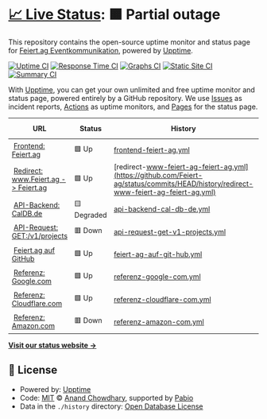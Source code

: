 # [📈 Live Status](https://status.feiert.ag): <!--live status--> **🟧 Partial outage**

This repository contains the open-source uptime monitor and status page for [Feiert.ag Eventkommunikation](https://www.feiert.ag), powered by [Upptime](https://github.com/upptime/upptime).

[![Uptime CI](https://github.com/Feiert-ag/status/workflows/Uptime%20CI/badge.svg)](https://github.com/Feiert-ag/status/actions?query=workflow%3A%22Uptime+CI%22)
[![Response Time CI](https://github.com/Feiert-ag/status/workflows/Response%20Time%20CI/badge.svg)](https://github.com/Feiert-ag/status/actions?query=workflow%3A%22Response+Time+CI%22)
[![Graphs CI](https://github.com/Feiert-ag/status/workflows/Graphs%20CI/badge.svg)](https://github.com/Feiert-ag/status/actions?query=workflow%3A%22Graphs+CI%22)
[![Static Site CI](https://github.com/Feiert-ag/status/workflows/Static%20Site%20CI/badge.svg)](https://github.com/Feiert-ag/status/actions?query=workflow%3A%22Static+Site+CI%22)
[![Summary CI](https://github.com/Feiert-ag/status/workflows/Summary%20CI/badge.svg)](https://github.com/Feiert-ag/status/actions?query=workflow%3A%22Summary+CI%22)

With [Upptime](https://upptime.js.org), you can get your own unlimited and free uptime monitor and status page, powered entirely by a GitHub repository. We use [Issues](https://github.com/Feiert-ag/status/issues) as incident reports, [Actions](https://github.com/Feiert-ag/status/actions) as uptime monitors, and [Pages](https://status.feiert.ag) for the status page.

<!--start: status pages-->
<!-- This summary is generated by Upptime (https://github.com/upptime/upptime) -->
<!-- Do not edit this manually, your changes will be overwritten -->
<!-- prettier-ignore -->
| URL | Status | History | Response Time | Uptime |
| --- | ------ | ------- | ------------- | ------ |
| <img alt="" src="https://avatars.githubusercontent.com/u/156091420" height="13"> [Frontend: Feiert.ag](https://Feiert.ag) | 🟩 Up | [frontend-feiert-ag.yml](https://github.com/Feiert-ag/status/commits/HEAD/history/frontend-feiert-ag.yml) | <details><summary><img alt="Response time graph" src="./graphs/frontend-feiert-ag/response-time-week.png" height="20"> 223ms</summary><br><a href="https://status.feiert.ag/history/frontend-feiert-ag"><img alt="Response time 223" src="https://img.shields.io/endpoint?url=https%3A%2F%2Fraw.githubusercontent.com%2FFeiert-ag%2Fstatus%2FHEAD%2Fapi%2Ffrontend-feiert-ag%2Fresponse-time.json"></a><br><a href="https://status.feiert.ag/history/frontend-feiert-ag"><img alt="24-hour response time 223" src="https://img.shields.io/endpoint?url=https%3A%2F%2Fraw.githubusercontent.com%2FFeiert-ag%2Fstatus%2FHEAD%2Fapi%2Ffrontend-feiert-ag%2Fresponse-time-day.json"></a><br><a href="https://status.feiert.ag/history/frontend-feiert-ag"><img alt="7-day response time 223" src="https://img.shields.io/endpoint?url=https%3A%2F%2Fraw.githubusercontent.com%2FFeiert-ag%2Fstatus%2FHEAD%2Fapi%2Ffrontend-feiert-ag%2Fresponse-time-week.json"></a><br><a href="https://status.feiert.ag/history/frontend-feiert-ag"><img alt="30-day response time 223" src="https://img.shields.io/endpoint?url=https%3A%2F%2Fraw.githubusercontent.com%2FFeiert-ag%2Fstatus%2FHEAD%2Fapi%2Ffrontend-feiert-ag%2Fresponse-time-month.json"></a><br><a href="https://status.feiert.ag/history/frontend-feiert-ag"><img alt="1-year response time 223" src="https://img.shields.io/endpoint?url=https%3A%2F%2Fraw.githubusercontent.com%2FFeiert-ag%2Fstatus%2FHEAD%2Fapi%2Ffrontend-feiert-ag%2Fresponse-time-year.json"></a></details> | <details><summary><a href="https://status.feiert.ag/history/frontend-feiert-ag">100.00%</a></summary><a href="https://status.feiert.ag/history/frontend-feiert-ag"><img alt="All-time uptime 100.00%" src="https://img.shields.io/endpoint?url=https%3A%2F%2Fraw.githubusercontent.com%2FFeiert-ag%2Fstatus%2FHEAD%2Fapi%2Ffrontend-feiert-ag%2Fuptime.json"></a><br><a href="https://status.feiert.ag/history/frontend-feiert-ag"><img alt="24-hour uptime 100.00%" src="https://img.shields.io/endpoint?url=https%3A%2F%2Fraw.githubusercontent.com%2FFeiert-ag%2Fstatus%2FHEAD%2Fapi%2Ffrontend-feiert-ag%2Fuptime-day.json"></a><br><a href="https://status.feiert.ag/history/frontend-feiert-ag"><img alt="7-day uptime 100.00%" src="https://img.shields.io/endpoint?url=https%3A%2F%2Fraw.githubusercontent.com%2FFeiert-ag%2Fstatus%2FHEAD%2Fapi%2Ffrontend-feiert-ag%2Fuptime-week.json"></a><br><a href="https://status.feiert.ag/history/frontend-feiert-ag"><img alt="30-day uptime 100.00%" src="https://img.shields.io/endpoint?url=https%3A%2F%2Fraw.githubusercontent.com%2FFeiert-ag%2Fstatus%2FHEAD%2Fapi%2Ffrontend-feiert-ag%2Fuptime-month.json"></a><br><a href="https://status.feiert.ag/history/frontend-feiert-ag"><img alt="1-year uptime 100.00%" src="https://img.shields.io/endpoint?url=https%3A%2F%2Fraw.githubusercontent.com%2FFeiert-ag%2Fstatus%2FHEAD%2Fapi%2Ffrontend-feiert-ag%2Fuptime-year.json"></a></details>
| <img alt="" src="https://avatars.githubusercontent.com/u/156091420" height="13"> [Redirect: www.Feiert.ag -> Feiert.ag](https://www.Feiert.ag) | 🟩 Up | [redirect-www-feiert-ag-feiert-ag.yml](https://github.com/Feiert-ag/status/commits/HEAD/history/redirect-www-feiert-ag-feiert-ag.yml) | <details><summary><img alt="Response time graph" src="./graphs/redirect-www-feiert-ag-feiert-ag/response-time-week.png" height="20"> 222ms</summary><br><a href="https://status.feiert.ag/history/redirect-www-feiert-ag-feiert-ag"><img alt="Response time 222" src="https://img.shields.io/endpoint?url=https%3A%2F%2Fraw.githubusercontent.com%2FFeiert-ag%2Fstatus%2FHEAD%2Fapi%2Fredirect-www-feiert-ag-feiert-ag%2Fresponse-time.json"></a><br><a href="https://status.feiert.ag/history/redirect-www-feiert-ag-feiert-ag"><img alt="24-hour response time 222" src="https://img.shields.io/endpoint?url=https%3A%2F%2Fraw.githubusercontent.com%2FFeiert-ag%2Fstatus%2FHEAD%2Fapi%2Fredirect-www-feiert-ag-feiert-ag%2Fresponse-time-day.json"></a><br><a href="https://status.feiert.ag/history/redirect-www-feiert-ag-feiert-ag"><img alt="7-day response time 222" src="https://img.shields.io/endpoint?url=https%3A%2F%2Fraw.githubusercontent.com%2FFeiert-ag%2Fstatus%2FHEAD%2Fapi%2Fredirect-www-feiert-ag-feiert-ag%2Fresponse-time-week.json"></a><br><a href="https://status.feiert.ag/history/redirect-www-feiert-ag-feiert-ag"><img alt="30-day response time 222" src="https://img.shields.io/endpoint?url=https%3A%2F%2Fraw.githubusercontent.com%2FFeiert-ag%2Fstatus%2FHEAD%2Fapi%2Fredirect-www-feiert-ag-feiert-ag%2Fresponse-time-month.json"></a><br><a href="https://status.feiert.ag/history/redirect-www-feiert-ag-feiert-ag"><img alt="1-year response time 222" src="https://img.shields.io/endpoint?url=https%3A%2F%2Fraw.githubusercontent.com%2FFeiert-ag%2Fstatus%2FHEAD%2Fapi%2Fredirect-www-feiert-ag-feiert-ag%2Fresponse-time-year.json"></a></details> | <details><summary><a href="https://status.feiert.ag/history/redirect-www-feiert-ag-feiert-ag">100.00%</a></summary><a href="https://status.feiert.ag/history/redirect-www-feiert-ag-feiert-ag"><img alt="All-time uptime 100.00%" src="https://img.shields.io/endpoint?url=https%3A%2F%2Fraw.githubusercontent.com%2FFeiert-ag%2Fstatus%2FHEAD%2Fapi%2Fredirect-www-feiert-ag-feiert-ag%2Fuptime.json"></a><br><a href="https://status.feiert.ag/history/redirect-www-feiert-ag-feiert-ag"><img alt="24-hour uptime 100.00%" src="https://img.shields.io/endpoint?url=https%3A%2F%2Fraw.githubusercontent.com%2FFeiert-ag%2Fstatus%2FHEAD%2Fapi%2Fredirect-www-feiert-ag-feiert-ag%2Fuptime-day.json"></a><br><a href="https://status.feiert.ag/history/redirect-www-feiert-ag-feiert-ag"><img alt="7-day uptime 100.00%" src="https://img.shields.io/endpoint?url=https%3A%2F%2Fraw.githubusercontent.com%2FFeiert-ag%2Fstatus%2FHEAD%2Fapi%2Fredirect-www-feiert-ag-feiert-ag%2Fuptime-week.json"></a><br><a href="https://status.feiert.ag/history/redirect-www-feiert-ag-feiert-ag"><img alt="30-day uptime 100.00%" src="https://img.shields.io/endpoint?url=https%3A%2F%2Fraw.githubusercontent.com%2FFeiert-ag%2Fstatus%2FHEAD%2Fapi%2Fredirect-www-feiert-ag-feiert-ag%2Fuptime-month.json"></a><br><a href="https://status.feiert.ag/history/redirect-www-feiert-ag-feiert-ag"><img alt="1-year uptime 100.00%" src="https://img.shields.io/endpoint?url=https%3A%2F%2Fraw.githubusercontent.com%2FFeiert-ag%2Fstatus%2FHEAD%2Fapi%2Fredirect-www-feiert-ag-feiert-ag%2Fuptime-year.json"></a></details>
| <img alt="" src="https://www.openapis.org/wp-content/uploads/sites/3/2019/06/favicon-140x140.png" height="13"> [API-Backend: CalDB.de](https://CalDB.de) | 🟨 Degraded | [api-backend-cal-db-de.yml](https://github.com/Feiert-ag/status/commits/HEAD/history/api-backend-cal-db-de.yml) | <details><summary><img alt="Response time graph" src="./graphs/api-backend-cal-db-de/response-time-week.png" height="20"> 575ms</summary><br><a href="https://status.feiert.ag/history/api-backend-cal-db-de"><img alt="Response time 575" src="https://img.shields.io/endpoint?url=https%3A%2F%2Fraw.githubusercontent.com%2FFeiert-ag%2Fstatus%2FHEAD%2Fapi%2Fapi-backend-cal-db-de%2Fresponse-time.json"></a><br><a href="https://status.feiert.ag/history/api-backend-cal-db-de"><img alt="24-hour response time 575" src="https://img.shields.io/endpoint?url=https%3A%2F%2Fraw.githubusercontent.com%2FFeiert-ag%2Fstatus%2FHEAD%2Fapi%2Fapi-backend-cal-db-de%2Fresponse-time-day.json"></a><br><a href="https://status.feiert.ag/history/api-backend-cal-db-de"><img alt="7-day response time 575" src="https://img.shields.io/endpoint?url=https%3A%2F%2Fraw.githubusercontent.com%2FFeiert-ag%2Fstatus%2FHEAD%2Fapi%2Fapi-backend-cal-db-de%2Fresponse-time-week.json"></a><br><a href="https://status.feiert.ag/history/api-backend-cal-db-de"><img alt="30-day response time 575" src="https://img.shields.io/endpoint?url=https%3A%2F%2Fraw.githubusercontent.com%2FFeiert-ag%2Fstatus%2FHEAD%2Fapi%2Fapi-backend-cal-db-de%2Fresponse-time-month.json"></a><br><a href="https://status.feiert.ag/history/api-backend-cal-db-de"><img alt="1-year response time 575" src="https://img.shields.io/endpoint?url=https%3A%2F%2Fraw.githubusercontent.com%2FFeiert-ag%2Fstatus%2FHEAD%2Fapi%2Fapi-backend-cal-db-de%2Fresponse-time-year.json"></a></details> | <details><summary><a href="https://status.feiert.ag/history/api-backend-cal-db-de">0.03%</a></summary><a href="https://status.feiert.ag/history/api-backend-cal-db-de"><img alt="All-time uptime 0.03%" src="https://img.shields.io/endpoint?url=https%3A%2F%2Fraw.githubusercontent.com%2FFeiert-ag%2Fstatus%2FHEAD%2Fapi%2Fapi-backend-cal-db-de%2Fuptime.json"></a><br><a href="https://status.feiert.ag/history/api-backend-cal-db-de"><img alt="24-hour uptime 0.03%" src="https://img.shields.io/endpoint?url=https%3A%2F%2Fraw.githubusercontent.com%2FFeiert-ag%2Fstatus%2FHEAD%2Fapi%2Fapi-backend-cal-db-de%2Fuptime-day.json"></a><br><a href="https://status.feiert.ag/history/api-backend-cal-db-de"><img alt="7-day uptime 0.03%" src="https://img.shields.io/endpoint?url=https%3A%2F%2Fraw.githubusercontent.com%2FFeiert-ag%2Fstatus%2FHEAD%2Fapi%2Fapi-backend-cal-db-de%2Fuptime-week.json"></a><br><a href="https://status.feiert.ag/history/api-backend-cal-db-de"><img alt="30-day uptime 0.03%" src="https://img.shields.io/endpoint?url=https%3A%2F%2Fraw.githubusercontent.com%2FFeiert-ag%2Fstatus%2FHEAD%2Fapi%2Fapi-backend-cal-db-de%2Fuptime-month.json"></a><br><a href="https://status.feiert.ag/history/api-backend-cal-db-de"><img alt="1-year uptime 0.03%" src="https://img.shields.io/endpoint?url=https%3A%2F%2Fraw.githubusercontent.com%2FFeiert-ag%2Fstatus%2FHEAD%2Fapi%2Fapi-backend-cal-db-de%2Fuptime-year.json"></a></details>
| <img alt="" src="https://www.openapis.org/wp-content/uploads/sites/3/2019/06/favicon-140x140.png" height="13"> [API-Request: GET:/v1/projects](https://CalDB.de/v1/projects) | 🟥 Down | [api-request-get-v1-projects.yml](https://github.com/Feiert-ag/status/commits/HEAD/history/api-request-get-v1-projects.yml) | <details><summary><img alt="Response time graph" src="./graphs/api-request-get-v1-projects/response-time-week.png" height="20"> 102ms</summary><br><a href="https://status.feiert.ag/history/api-request-get-v1-projects"><img alt="Response time 102" src="https://img.shields.io/endpoint?url=https%3A%2F%2Fraw.githubusercontent.com%2FFeiert-ag%2Fstatus%2FHEAD%2Fapi%2Fapi-request-get-v1-projects%2Fresponse-time.json"></a><br><a href="https://status.feiert.ag/history/api-request-get-v1-projects"><img alt="24-hour response time 102" src="https://img.shields.io/endpoint?url=https%3A%2F%2Fraw.githubusercontent.com%2FFeiert-ag%2Fstatus%2FHEAD%2Fapi%2Fapi-request-get-v1-projects%2Fresponse-time-day.json"></a><br><a href="https://status.feiert.ag/history/api-request-get-v1-projects"><img alt="7-day response time 102" src="https://img.shields.io/endpoint?url=https%3A%2F%2Fraw.githubusercontent.com%2FFeiert-ag%2Fstatus%2FHEAD%2Fapi%2Fapi-request-get-v1-projects%2Fresponse-time-week.json"></a><br><a href="https://status.feiert.ag/history/api-request-get-v1-projects"><img alt="30-day response time 102" src="https://img.shields.io/endpoint?url=https%3A%2F%2Fraw.githubusercontent.com%2FFeiert-ag%2Fstatus%2FHEAD%2Fapi%2Fapi-request-get-v1-projects%2Fresponse-time-month.json"></a><br><a href="https://status.feiert.ag/history/api-request-get-v1-projects"><img alt="1-year response time 102" src="https://img.shields.io/endpoint?url=https%3A%2F%2Fraw.githubusercontent.com%2FFeiert-ag%2Fstatus%2FHEAD%2Fapi%2Fapi-request-get-v1-projects%2Fresponse-time-year.json"></a></details> | <details><summary><a href="https://status.feiert.ag/history/api-request-get-v1-projects">0.00%</a></summary><a href="https://status.feiert.ag/history/api-request-get-v1-projects"><img alt="All-time uptime 0.00%" src="https://img.shields.io/endpoint?url=https%3A%2F%2Fraw.githubusercontent.com%2FFeiert-ag%2Fstatus%2FHEAD%2Fapi%2Fapi-request-get-v1-projects%2Fuptime.json"></a><br><a href="https://status.feiert.ag/history/api-request-get-v1-projects"><img alt="24-hour uptime 0.00%" src="https://img.shields.io/endpoint?url=https%3A%2F%2Fraw.githubusercontent.com%2FFeiert-ag%2Fstatus%2FHEAD%2Fapi%2Fapi-request-get-v1-projects%2Fuptime-day.json"></a><br><a href="https://status.feiert.ag/history/api-request-get-v1-projects"><img alt="7-day uptime 0.00%" src="https://img.shields.io/endpoint?url=https%3A%2F%2Fraw.githubusercontent.com%2FFeiert-ag%2Fstatus%2FHEAD%2Fapi%2Fapi-request-get-v1-projects%2Fuptime-week.json"></a><br><a href="https://status.feiert.ag/history/api-request-get-v1-projects"><img alt="30-day uptime 0.00%" src="https://img.shields.io/endpoint?url=https%3A%2F%2Fraw.githubusercontent.com%2FFeiert-ag%2Fstatus%2FHEAD%2Fapi%2Fapi-request-get-v1-projects%2Fuptime-month.json"></a><br><a href="https://status.feiert.ag/history/api-request-get-v1-projects"><img alt="1-year uptime 0.00%" src="https://img.shields.io/endpoint?url=https%3A%2F%2Fraw.githubusercontent.com%2FFeiert-ag%2Fstatus%2FHEAD%2Fapi%2Fapi-request-get-v1-projects%2Fuptime-year.json"></a></details>
| <img alt="" src="https://github.com/favicon.ico" height="13"> [Feiert.ag auf GitHub](https://github.com/feiert-ag/) | 🟩 Up | [feiert-ag-auf-git-hub.yml](https://github.com/Feiert-ag/status/commits/HEAD/history/feiert-ag-auf-git-hub.yml) | <details><summary><img alt="Response time graph" src="./graphs/feiert-ag-auf-git-hub/response-time-week.png" height="20"> 334ms</summary><br><a href="https://status.feiert.ag/history/feiert-ag-auf-git-hub"><img alt="Response time 334" src="https://img.shields.io/endpoint?url=https%3A%2F%2Fraw.githubusercontent.com%2FFeiert-ag%2Fstatus%2FHEAD%2Fapi%2Ffeiert-ag-auf-git-hub%2Fresponse-time.json"></a><br><a href="https://status.feiert.ag/history/feiert-ag-auf-git-hub"><img alt="24-hour response time 334" src="https://img.shields.io/endpoint?url=https%3A%2F%2Fraw.githubusercontent.com%2FFeiert-ag%2Fstatus%2FHEAD%2Fapi%2Ffeiert-ag-auf-git-hub%2Fresponse-time-day.json"></a><br><a href="https://status.feiert.ag/history/feiert-ag-auf-git-hub"><img alt="7-day response time 334" src="https://img.shields.io/endpoint?url=https%3A%2F%2Fraw.githubusercontent.com%2FFeiert-ag%2Fstatus%2FHEAD%2Fapi%2Ffeiert-ag-auf-git-hub%2Fresponse-time-week.json"></a><br><a href="https://status.feiert.ag/history/feiert-ag-auf-git-hub"><img alt="30-day response time 334" src="https://img.shields.io/endpoint?url=https%3A%2F%2Fraw.githubusercontent.com%2FFeiert-ag%2Fstatus%2FHEAD%2Fapi%2Ffeiert-ag-auf-git-hub%2Fresponse-time-month.json"></a><br><a href="https://status.feiert.ag/history/feiert-ag-auf-git-hub"><img alt="1-year response time 334" src="https://img.shields.io/endpoint?url=https%3A%2F%2Fraw.githubusercontent.com%2FFeiert-ag%2Fstatus%2FHEAD%2Fapi%2Ffeiert-ag-auf-git-hub%2Fresponse-time-year.json"></a></details> | <details><summary><a href="https://status.feiert.ag/history/feiert-ag-auf-git-hub">100.00%</a></summary><a href="https://status.feiert.ag/history/feiert-ag-auf-git-hub"><img alt="All-time uptime 100.00%" src="https://img.shields.io/endpoint?url=https%3A%2F%2Fraw.githubusercontent.com%2FFeiert-ag%2Fstatus%2FHEAD%2Fapi%2Ffeiert-ag-auf-git-hub%2Fuptime.json"></a><br><a href="https://status.feiert.ag/history/feiert-ag-auf-git-hub"><img alt="24-hour uptime 100.00%" src="https://img.shields.io/endpoint?url=https%3A%2F%2Fraw.githubusercontent.com%2FFeiert-ag%2Fstatus%2FHEAD%2Fapi%2Ffeiert-ag-auf-git-hub%2Fuptime-day.json"></a><br><a href="https://status.feiert.ag/history/feiert-ag-auf-git-hub"><img alt="7-day uptime 100.00%" src="https://img.shields.io/endpoint?url=https%3A%2F%2Fraw.githubusercontent.com%2FFeiert-ag%2Fstatus%2FHEAD%2Fapi%2Ffeiert-ag-auf-git-hub%2Fuptime-week.json"></a><br><a href="https://status.feiert.ag/history/feiert-ag-auf-git-hub"><img alt="30-day uptime 100.00%" src="https://img.shields.io/endpoint?url=https%3A%2F%2Fraw.githubusercontent.com%2FFeiert-ag%2Fstatus%2FHEAD%2Fapi%2Ffeiert-ag-auf-git-hub%2Fuptime-month.json"></a><br><a href="https://status.feiert.ag/history/feiert-ag-auf-git-hub"><img alt="1-year uptime 100.00%" src="https://img.shields.io/endpoint?url=https%3A%2F%2Fraw.githubusercontent.com%2FFeiert-ag%2Fstatus%2FHEAD%2Fapi%2Ffeiert-ag-auf-git-hub%2Fuptime-year.json"></a></details>
| <img alt="" src="https://www.google.com/favicon.ico" height="13"> [Referenz: Google.com](https://google.com) | 🟩 Up | [referenz-google-com.yml](https://github.com/Feiert-ag/status/commits/HEAD/history/referenz-google-com.yml) | <details><summary><img alt="Response time graph" src="./graphs/referenz-google-com/response-time-week.png" height="20"> 120ms</summary><br><a href="https://status.feiert.ag/history/referenz-google-com"><img alt="Response time 120" src="https://img.shields.io/endpoint?url=https%3A%2F%2Fraw.githubusercontent.com%2FFeiert-ag%2Fstatus%2FHEAD%2Fapi%2Freferenz-google-com%2Fresponse-time.json"></a><br><a href="https://status.feiert.ag/history/referenz-google-com"><img alt="24-hour response time 120" src="https://img.shields.io/endpoint?url=https%3A%2F%2Fraw.githubusercontent.com%2FFeiert-ag%2Fstatus%2FHEAD%2Fapi%2Freferenz-google-com%2Fresponse-time-day.json"></a><br><a href="https://status.feiert.ag/history/referenz-google-com"><img alt="7-day response time 120" src="https://img.shields.io/endpoint?url=https%3A%2F%2Fraw.githubusercontent.com%2FFeiert-ag%2Fstatus%2FHEAD%2Fapi%2Freferenz-google-com%2Fresponse-time-week.json"></a><br><a href="https://status.feiert.ag/history/referenz-google-com"><img alt="30-day response time 120" src="https://img.shields.io/endpoint?url=https%3A%2F%2Fraw.githubusercontent.com%2FFeiert-ag%2Fstatus%2FHEAD%2Fapi%2Freferenz-google-com%2Fresponse-time-month.json"></a><br><a href="https://status.feiert.ag/history/referenz-google-com"><img alt="1-year response time 120" src="https://img.shields.io/endpoint?url=https%3A%2F%2Fraw.githubusercontent.com%2FFeiert-ag%2Fstatus%2FHEAD%2Fapi%2Freferenz-google-com%2Fresponse-time-year.json"></a></details> | <details><summary><a href="https://status.feiert.ag/history/referenz-google-com">100.00%</a></summary><a href="https://status.feiert.ag/history/referenz-google-com"><img alt="All-time uptime 100.00%" src="https://img.shields.io/endpoint?url=https%3A%2F%2Fraw.githubusercontent.com%2FFeiert-ag%2Fstatus%2FHEAD%2Fapi%2Freferenz-google-com%2Fuptime.json"></a><br><a href="https://status.feiert.ag/history/referenz-google-com"><img alt="24-hour uptime 100.00%" src="https://img.shields.io/endpoint?url=https%3A%2F%2Fraw.githubusercontent.com%2FFeiert-ag%2Fstatus%2FHEAD%2Fapi%2Freferenz-google-com%2Fuptime-day.json"></a><br><a href="https://status.feiert.ag/history/referenz-google-com"><img alt="7-day uptime 100.00%" src="https://img.shields.io/endpoint?url=https%3A%2F%2Fraw.githubusercontent.com%2FFeiert-ag%2Fstatus%2FHEAD%2Fapi%2Freferenz-google-com%2Fuptime-week.json"></a><br><a href="https://status.feiert.ag/history/referenz-google-com"><img alt="30-day uptime 100.00%" src="https://img.shields.io/endpoint?url=https%3A%2F%2Fraw.githubusercontent.com%2FFeiert-ag%2Fstatus%2FHEAD%2Fapi%2Freferenz-google-com%2Fuptime-month.json"></a><br><a href="https://status.feiert.ag/history/referenz-google-com"><img alt="1-year uptime 100.00%" src="https://img.shields.io/endpoint?url=https%3A%2F%2Fraw.githubusercontent.com%2FFeiert-ag%2Fstatus%2FHEAD%2Fapi%2Freferenz-google-com%2Fuptime-year.json"></a></details>
| <img alt="" src="https://cloudflare.com/favicon.ico" height="13"> [Referenz: Cloudflare.com](https://cloudflare.com) | 🟩 Up | [referenz-cloudflare-com.yml](https://github.com/Feiert-ag/status/commits/HEAD/history/referenz-cloudflare-com.yml) | <details><summary><img alt="Response time graph" src="./graphs/referenz-cloudflare-com/response-time-week.png" height="20"> 416ms</summary><br><a href="https://status.feiert.ag/history/referenz-cloudflare-com"><img alt="Response time 416" src="https://img.shields.io/endpoint?url=https%3A%2F%2Fraw.githubusercontent.com%2FFeiert-ag%2Fstatus%2FHEAD%2Fapi%2Freferenz-cloudflare-com%2Fresponse-time.json"></a><br><a href="https://status.feiert.ag/history/referenz-cloudflare-com"><img alt="24-hour response time 416" src="https://img.shields.io/endpoint?url=https%3A%2F%2Fraw.githubusercontent.com%2FFeiert-ag%2Fstatus%2FHEAD%2Fapi%2Freferenz-cloudflare-com%2Fresponse-time-day.json"></a><br><a href="https://status.feiert.ag/history/referenz-cloudflare-com"><img alt="7-day response time 416" src="https://img.shields.io/endpoint?url=https%3A%2F%2Fraw.githubusercontent.com%2FFeiert-ag%2Fstatus%2FHEAD%2Fapi%2Freferenz-cloudflare-com%2Fresponse-time-week.json"></a><br><a href="https://status.feiert.ag/history/referenz-cloudflare-com"><img alt="30-day response time 416" src="https://img.shields.io/endpoint?url=https%3A%2F%2Fraw.githubusercontent.com%2FFeiert-ag%2Fstatus%2FHEAD%2Fapi%2Freferenz-cloudflare-com%2Fresponse-time-month.json"></a><br><a href="https://status.feiert.ag/history/referenz-cloudflare-com"><img alt="1-year response time 416" src="https://img.shields.io/endpoint?url=https%3A%2F%2Fraw.githubusercontent.com%2FFeiert-ag%2Fstatus%2FHEAD%2Fapi%2Freferenz-cloudflare-com%2Fresponse-time-year.json"></a></details> | <details><summary><a href="https://status.feiert.ag/history/referenz-cloudflare-com">100.00%</a></summary><a href="https://status.feiert.ag/history/referenz-cloudflare-com"><img alt="All-time uptime 100.00%" src="https://img.shields.io/endpoint?url=https%3A%2F%2Fraw.githubusercontent.com%2FFeiert-ag%2Fstatus%2FHEAD%2Fapi%2Freferenz-cloudflare-com%2Fuptime.json"></a><br><a href="https://status.feiert.ag/history/referenz-cloudflare-com"><img alt="24-hour uptime 100.00%" src="https://img.shields.io/endpoint?url=https%3A%2F%2Fraw.githubusercontent.com%2FFeiert-ag%2Fstatus%2FHEAD%2Fapi%2Freferenz-cloudflare-com%2Fuptime-day.json"></a><br><a href="https://status.feiert.ag/history/referenz-cloudflare-com"><img alt="7-day uptime 100.00%" src="https://img.shields.io/endpoint?url=https%3A%2F%2Fraw.githubusercontent.com%2FFeiert-ag%2Fstatus%2FHEAD%2Fapi%2Freferenz-cloudflare-com%2Fuptime-week.json"></a><br><a href="https://status.feiert.ag/history/referenz-cloudflare-com"><img alt="30-day uptime 100.00%" src="https://img.shields.io/endpoint?url=https%3A%2F%2Fraw.githubusercontent.com%2FFeiert-ag%2Fstatus%2FHEAD%2Fapi%2Freferenz-cloudflare-com%2Fuptime-month.json"></a><br><a href="https://status.feiert.ag/history/referenz-cloudflare-com"><img alt="1-year uptime 100.00%" src="https://img.shields.io/endpoint?url=https%3A%2F%2Fraw.githubusercontent.com%2FFeiert-ag%2Fstatus%2FHEAD%2Fapi%2Freferenz-cloudflare-com%2Fuptime-year.json"></a></details>
| <img alt="" src="https://amazon.com/favicon.ico" height="13"> [Referenz: Amazon.com](https://amazon.com.com) | 🟥 Down | [referenz-amazon-com.yml](https://github.com/Feiert-ag/status/commits/HEAD/history/referenz-amazon-com.yml) | <details><summary><img alt="Response time graph" src="./graphs/referenz-amazon-com/response-time-week.png" height="20"> 61ms</summary><br><a href="https://status.feiert.ag/history/referenz-amazon-com"><img alt="Response time 61" src="https://img.shields.io/endpoint?url=https%3A%2F%2Fraw.githubusercontent.com%2FFeiert-ag%2Fstatus%2FHEAD%2Fapi%2Freferenz-amazon-com%2Fresponse-time.json"></a><br><a href="https://status.feiert.ag/history/referenz-amazon-com"><img alt="24-hour response time 61" src="https://img.shields.io/endpoint?url=https%3A%2F%2Fraw.githubusercontent.com%2FFeiert-ag%2Fstatus%2FHEAD%2Fapi%2Freferenz-amazon-com%2Fresponse-time-day.json"></a><br><a href="https://status.feiert.ag/history/referenz-amazon-com"><img alt="7-day response time 61" src="https://img.shields.io/endpoint?url=https%3A%2F%2Fraw.githubusercontent.com%2FFeiert-ag%2Fstatus%2FHEAD%2Fapi%2Freferenz-amazon-com%2Fresponse-time-week.json"></a><br><a href="https://status.feiert.ag/history/referenz-amazon-com"><img alt="30-day response time 61" src="https://img.shields.io/endpoint?url=https%3A%2F%2Fraw.githubusercontent.com%2FFeiert-ag%2Fstatus%2FHEAD%2Fapi%2Freferenz-amazon-com%2Fresponse-time-month.json"></a><br><a href="https://status.feiert.ag/history/referenz-amazon-com"><img alt="1-year response time 61" src="https://img.shields.io/endpoint?url=https%3A%2F%2Fraw.githubusercontent.com%2FFeiert-ag%2Fstatus%2FHEAD%2Fapi%2Freferenz-amazon-com%2Fresponse-time-year.json"></a></details> | <details><summary><a href="https://status.feiert.ag/history/referenz-amazon-com">0.08%</a></summary><a href="https://status.feiert.ag/history/referenz-amazon-com"><img alt="All-time uptime 0.08%" src="https://img.shields.io/endpoint?url=https%3A%2F%2Fraw.githubusercontent.com%2FFeiert-ag%2Fstatus%2FHEAD%2Fapi%2Freferenz-amazon-com%2Fuptime.json"></a><br><a href="https://status.feiert.ag/history/referenz-amazon-com"><img alt="24-hour uptime 0.08%" src="https://img.shields.io/endpoint?url=https%3A%2F%2Fraw.githubusercontent.com%2FFeiert-ag%2Fstatus%2FHEAD%2Fapi%2Freferenz-amazon-com%2Fuptime-day.json"></a><br><a href="https://status.feiert.ag/history/referenz-amazon-com"><img alt="7-day uptime 0.08%" src="https://img.shields.io/endpoint?url=https%3A%2F%2Fraw.githubusercontent.com%2FFeiert-ag%2Fstatus%2FHEAD%2Fapi%2Freferenz-amazon-com%2Fuptime-week.json"></a><br><a href="https://status.feiert.ag/history/referenz-amazon-com"><img alt="30-day uptime 0.08%" src="https://img.shields.io/endpoint?url=https%3A%2F%2Fraw.githubusercontent.com%2FFeiert-ag%2Fstatus%2FHEAD%2Fapi%2Freferenz-amazon-com%2Fuptime-month.json"></a><br><a href="https://status.feiert.ag/history/referenz-amazon-com"><img alt="1-year uptime 0.08%" src="https://img.shields.io/endpoint?url=https%3A%2F%2Fraw.githubusercontent.com%2FFeiert-ag%2Fstatus%2FHEAD%2Fapi%2Freferenz-amazon-com%2Fuptime-year.json"></a></details>

<!--end: status pages-->

[**Visit our status website →**](https://status.feiert.ag)

## 📄 License

- Powered by: [Upptime](https://github.com/upptime/upptime)
- Code: [MIT](./LICENSE) © [Anand Chowdhary](https://anandchowdhary.com), supported by [Pabio](https://pabio.com)
- Data in the `./history` directory: [Open Database License](https://opendatacommons.org/licenses/odbl/1-0/)
